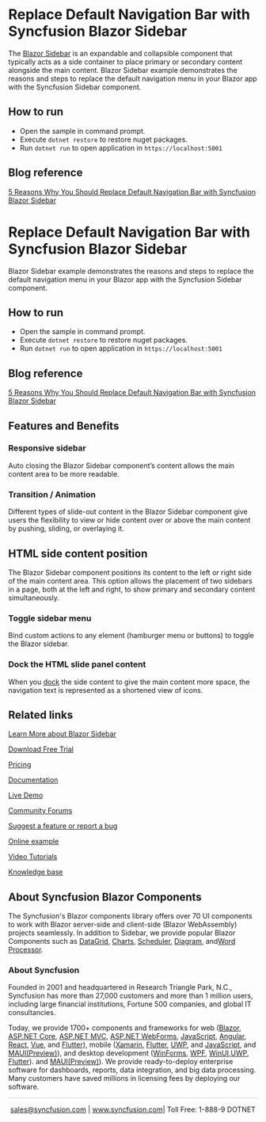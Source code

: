 # Replace Default Navigation Bar with Syncfusion Blazor Sidebar 

The [Blazor Sidebar](https://www.syncfusion.com/blazor-components/blazor-sidebar?utm_source=github&utm_medium=listing&utm_campaign=blazor-sidebar-github-samples) is an expandable and collapsible component that typically acts as a side container to place primary or secondary content alongside the main content. Blazor Sidebar example demonstrates the reasons and steps to replace the default navigation menu in your Blazor app with the Syncfusion Sidebar component.

## How to run

* Open the sample in command prompt.
* Execute `dotnet restore` to restore nuget packages.
* Run `dotnet run` to open application in `https://localhost:5001`

## Blog reference
[5 Reasons Why You Should Replace Default Navigation Bar with Syncfusion Blazor Sidebar](https://www.syncfusion.com/blogs/post/replace-default-navigation-with-syncfusion-blazor-sidebar.aspx)

# Replace Default Navigation Bar with Syncfusion Blazor Sidebar 

Blazor Sidebar example demonstrates the reasons and steps to replace the default navigation menu in your Blazor app with the Syncfusion Sidebar component.

## How to run

* Open the sample in command prompt.
* Execute `dotnet restore` to restore nuget packages.
* Run `dotnet run` to open application in `https://localhost:5001`

## Blog reference
[5 Reasons Why You Should Replace Default Navigation Bar with Syncfusion Blazor Sidebar](https://www.syncfusion.com/blogs/post/replace-default-navigation-with-syncfusion-blazor-sidebar.aspx)

## Features and Benefits

### Responsive sidebar

Auto closing the Blazor Sidebar component’s content allows the main content area to be more readable.

### Transition / Animation

Different types of slide-out content in the Blazor Sidebar component give users the flexibility to view or hide content over or above the main content by pushing, sliding, or overlaying it.

## HTML side content position

The Blazor Sidebar component positions its content to the left or right side of the main content area. This option allows the placement of two sidebars in a page, both at the left and right, to show primary and secondary content simultaneously.

### Toggle sidebar menu

Bind custom actions to any element (hamburger menu or buttons) to toggle the Blazor sidebar.

### Dock the HTML slide panel content

When you [dock](https://blazor.syncfusion.com/documentation/sidebar/docking-sidebar) the side content to give the main content more space, the navigation text is represented as a shortened view of icons.

## Related links
[Learn More about Blazor Sidebar](https://www.syncfusion.com/blazor-components/blazor-sidebar?utm_source=github&utm_medium=listing&utm_campaign=blazor-sidebar-github-samples)

[Download Free Trial](https://www.syncfusion.com/downloads/blazor?utm_source=github&utm_medium=listing&utm_campaign=blazor-sidebar-github-samples)

[Pricing](https://www.syncfusion.com/sales/products/blazor?utm_source=github&utm_medium=listing&utm_campaign=blazor-sidebar-github-samples)

[Documentation](https://blazor.syncfusion.com/documentation/sidebar/getting-started?utm_source=github&utm_medium=listing&utm_campaign=blazor-sidebar-github-samples)

[Live Demo](https://blazor.syncfusion.com/demos/sidebar/default-functionalities?theme=bootstrap4?utm_source=github&utm_medium=listing&utm_campaign=blazor-sidebar-github-samples)

[Community Forums](https://www.syncfusion.com/forums/blazor-components?utm_source=github&utm_medium=listing&utm_campaign=blazor-sidebar-github-samples)

[Suggest a feature or report a bug](https://www.syncfusion.com/feedback/blazor-components?utm_source=github&utm_medium=listing&utm_campaign=blazor-sidebar-github-samples)

[Online example](https://blazor.syncfusion.com/demos/sidebar/default-functionalities?utm_source=github&utm_medium=listing&utm_campaign=blazor-sidebar-github-samples)

[Video Tutorials](https://www.syncfusion.com/tutorial-videos/blazor/sidebar?utm_source=github&utm_medium=listing&utm_campaign=blazor-sidebar-github-samples)

[Knowledge base](https://www.syncfusion.com/kb/blazor-components?utm_source=github&utm_medium=listing&utm_campaign=blazor-sidebar-github-samples)


## About Syncfusion Blazor Components
The Syncfusion's Blazor components library offers over 70 UI components to work with Blazor server-side and client-side (Blazor WebAssembly) projects seamlessly. In addition to Sidebar, we provide popular Blazor Components such as [DataGrid](https://www.syncfusion.com/blazor-components/blazor-datagrid?utm_source=github&utm_medium=listing&utm_campaign=blazor-sidebar-github-samples), [Charts](https://www.syncfusion.com/blazor-components/blazor-charts?utm_source=github&utm_medium=listing&utm_campaign=blazor-sidebar-github-samples), [Scheduler](https://www.syncfusion.com/blazor-components/blazor-scheduler?utm_source=github&utm_medium=listing&utm_campaign=blazor-sidebar-github-samples), [Diagram](https://www.syncfusion.com/blazor-components/blazor-diagram?utm_source=github&utm_medium=listing&utm_campaign=blazor-sidebar-github-samples), and[Word Processor](https://www.syncfusion.com/blazor-components/blazor-word-processor?utm_source=github&utm_medium=listing&utm_campaign=blazor-sidebar-github-samples).

### About Syncfusion
Founded in 2001 and headquartered in Research Triangle Park, N.C., Syncfusion has more than 27,000 customers and more than 1 million users, including large financial institutions, Fortune 500 companies, and global IT consultancies.

Today, we provide 1700+ components and frameworks for web ([Blazor](https://www.syncfusion.com/blazor-components?utm_source=github&utm_medium=listing&utm_campaign=blazor-sidebar-github-samples), [ASP.NET Core](https://www.syncfusion.com/aspnet-core-ui-controls?utm_source=github&utm_medium=listing&utm_campaign=blazor-sidebar-github-samples), [ASP.NET MVC](https://www.syncfusion.com/aspnet-mvc-ui-controls?utm_source=github&utm_medium=listing&utm_campaign=blazor-sidebar-github-samples), [ASP.NET WebForms](https://www.syncfusion.com/jquery/aspnet-webforms-ui-controls?utm_source=github&utm_medium=listing&utm_campaign=blazor-sidebar-github-samples), [JavaScript](https://www.syncfusion.com/javascript-ui-controls?utm_source=github&utm_medium=listing&utm_campaign=blazor-sidebar-github-samples), [Angular](https://www.syncfusion.com/angular-ui-components?utm_source=github&utm_medium=listing&utm_campaign=blazor-sidebar-github-samples), [React](https://www.syncfusion.com/react-ui-components?utm_source=github&utm_medium=listing&utm_campaign=blazor-sidebar-github-samples), [Vue](https://www.syncfusion.com/vue-ui-components?utm_source=github&utm_medium=listing&utm_campaign=blazor-sidebar-github-samples), and [Flutter](https://www.syncfusion.com/flutter-widgets?utm_source=github&utm_medium=listing&utm_campaign=blazor-sidebar-github-samples)), mobile ([Xamarin](https://www.syncfusion.com/xamarin-ui-controls?utm_source=github&utm_medium=listing&utm_campaign=blazor-sidebar-github-samples), [Flutter](https://www.syncfusion.com/flutter-widgets?utm_source=github&utm_medium=listing&utm_campaign=blazor-sidebar-github-samples), [UWP](https://www.syncfusion.com/uwp-ui-controls?utm_source=github&utm_medium=listing&utm_campaign=blazor-sidebar-github-samples), and [JavaScript](https://www.syncfusion.com/javascript-ui-controls?utm_source=github&utm_medium=listing&utm_campaign=blazor-sidebar-github-samples), and [MAUI(Preview)](https://www.syncfusion.com/maui-controls?utm_source=github&utm_medium=listing&utm_campaign=blazor-sidebar-github-samples)), and desktop development ([WinForms](https://www.syncfusion.com/winforms-ui-controls?utm_source=github&utm_medium=listing&utm_campaign=blazor-sidebar-github-samples), [WPF](https://www.syncfusion.com/wpf-controls?utm_source=github&utm_medium=listing&utm_campaign=blazor-sidebar-github-samples), [WinUI](https://www.syncfusion.com/winui-controls?utm_source=github&utm_medium=listing&utm_campaign=blazor-sidebar-github-samples),[UWP](https://www.syncfusion.com/uwp-ui-controls?utm_source=github&utm_medium=listing&utm_campaign=blazor-sidebar-github-samples), [Flutter](https://www.syncfusion.com/flutter-widgets?utm_source=github&utm_medium=listing&utm_campaign=blazor-sidebar-github-samples)). and [MAUI(Preview)](https://www.syncfusion.com/maui-controls?utm_source=github&utm_medium=listing&utm_campaign=blazor-sidebar-github-samples)). We provide ready-to-deploy enterprise software for dashboards, reports, data integration, and big data processing. Many customers have saved millions in licensing fees by deploying our software.

<hr style="height:0.3px;border:none;color:lightgrey;background-color:lightgrey;" />

<p align="center">
<a href="mailto:sales@syncfusion.com?Subject=Syncfusion Blazor Sidebar - GitHub" target="_top">sales@syncfusion.com</a> | <a href="https://www.syncfusion.com?utm_source=github&utm_medium=listing&utm_campaign=blazor-sidebar-github-samples">www.syncfusion.com</a>| Toll Free: 1-888-9 DOTNET <br>
</p>
